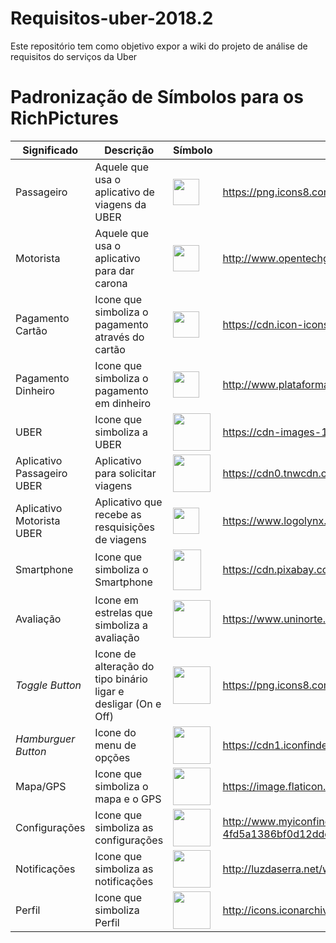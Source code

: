 # Requisitos-uber-2018.2
Este repositório tem como objetivo expor a wiki do projeto de análise de requisitos do serviços da Uber

# Padronização de Símbolos para os RichPictures

|Significado | Descrição                                      | Símbolo| Fonte|
|---         |---                                             | ---    |---   |
| Passageiro | Aquele que usa o aplicativo de viagens da UBER |<img src="https://png.icons8.com/ios/1600/passenger-with-baggage-filled.png" height="42" width="42"> </img>| https://png.icons8.com/ios/1600/passenger-with-baggage-filled.png|
| Motorista  | Aquele que usa o aplicativo para dar carona |<img src="http://www.opentechgr.com.br/wp-content/uploads/2018/07/icon-motorista.png" height="42" width="42"></img>|http://www.opentechgr.com.br/wp-content/uploads/2018/07/icon-motorista.png|
| Pagamento Cartão| Icone que simboliza o pagamento através do cartão | <img src="https://cdn.icon-icons.com/icons2/1259/PNG/512/1495815224-jd15_84582.png" height="42" width="42"></img>|https://cdn.icon-icons.com/icons2/1259/PNG/512/1495815224-jd15_84582.png|
| Pagamento Dinheiro| Icone que simboliza o pagamento em dinheiro|<img src="http://www.plataformaunificada.com.br/imagens/icone-formas-de-pagamento.png" height="42" width="42"></img>|http://www.plataformaunificada.com.br/imagens/icone-formas-de-pagamento.png|
| UBER| Icone que simboliza a UBER| <img src="https://cdn-images-1.medium.com/max/1600/1*_q6mfbRPGGCYoR10E_QDtQ.png" height="60" width="60"></img>|https://cdn-images-1.medium.com/max/1600/1*_q6mfbRPGGCYoR10E_QDtQ.png|
| Aplicativo Passageiro UBER| Aplicativo para solicitar viagens|<img src="https://cdn0.tnwcdn.com/wp-content/blogs.dir/1/files/2016/02/Rider_Icon.png" height="60" width="60"></img>|https://cdn0.tnwcdn.com/wp-content/blogs.dir/1/files/2016/02/Rider_Icon.png|
| Aplicativo Motorista UBER| Aplicativo que recebe as resquisições de viagens | <img src="https://www.logolynx.com/images/logolynx/79/79351419dab7a407c31017eda0f3ca9c.jpeg" height="42" width="42"></img>|https://www.logolynx.com/images/logolynx/79/79351419dab7a407c31017eda0f3ca9c.jpeg|
| Smartphone| Icone que simboliza o Smartphone| <img src="https://cdn.pixabay.com/photo/2016/07/30/19/33/smartphone-1557796_960_720.png" height="65" width="45"></img>|https://cdn.pixabay.com/photo/2016/07/30/19/33/smartphone-1557796_960_720.png|
| Avaliação| Icone em estrelas que simboliza a avaliação | <img src="https://www.uninorte.com.br/wp-content/uploads/2015/09/5-estrela.png" height="60" width="60"></img>|https://www.uninorte.com.br/wp-content/uploads/2015/09/5-estrela.png|
| *Toggle Button*| Icone de alteração do tipo binário ligar e desligar (On e Off) | <img src="https://png.icons8.com/color/1600/toggle-on.png" height="60" width="60"></img>|https://png.icons8.com/color/1600/toggle-on.png|
| *Hamburguer Button*| Icone do menu de opções| <img src="https://cdn1.iconfinder.com/data/icons/basic-ui-elements-color-round/3/06-512.png" height="60" width="60"></img>|https://cdn1.iconfinder.com/data/icons/basic-ui-elements-color-round/3/06-512.png|
| Mapa/GPS| Icone que simboliza o mapa e o GPS | <img src="https://image.flaticon.com/icons/svg/235/235861.svg" height="60" width="60"></img>|https://image.flaticon.com/icons/svg/235/235861.svg|
| Configurações| Icone que simboliza as configurações | <img src="http://www.myiconfinder.com/uploads/iconsets/256-256-4fd5a1386bf0d12ddc9c195d5850348e-cog.png" height="60" width="60"></img>|http://www.myiconfinder.com/uploads/iconsets/256-256-4fd5a1386bf0d12ddc9c195d5850348e-cog.png|
| Notificações| Icone que simboliza as notificações| <img src="http://luzdaserra.net/wp-content/uploads/2018/02/icon-push-notifications.png" height="60" width="60"></img>|http://luzdaserra.net/wp-content/uploads/2018/02/icon-push-notifications.png|
| Perfil| Icone que simboliza Perfil| <img src="http://icons.iconarchive.com/icons/pelfusion/long-shadow-media/512/Contact-icon.png" height="60" width="60"></img>|http://icons.iconarchive.com/icons/pelfusion/long-shadow-media/512/Contact-icon.png|

